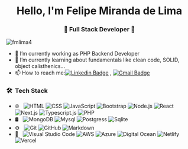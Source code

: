 <h1 align="center"> Hello, I'm Felipe Miranda de Lima</h1>
<h3 align="center">🚀 Full Stack Developer 🚀</h3>

<p align="left"> <img src="https://komarev.com/ghpvc/?username=fmlima4" alt="fmlima4" /> </p>

- 👀 I’m currently working as PHP Backend Developer 
- 🌱 I’m currently learning about fundamentals like clean code, SOLID, object calisthenics...
- 📫 How to reach me:[![Linkedin Badge](https://img.shields.io/badge/-LinkedIn-blue?style=flat-square&logo=Linkedin&logoColor=white&link=)](https://www.linkedin.com/in/felipe-miranda-de-lima-a45163b9/) 
, [![Gmail Badge](https://img.shields.io/badge/-Gmail-c14438?style=flat-square&logo=Gmail&logoColor=white&link=mailto:fmlima4@outlook.com)](mailto:fmlima4@gmail.com)



### 🛠 &nbsp;Tech Stack

- 🌐 &nbsp;
  ![HTML](https://img.shields.io/badge/-HTML-333333?style=flat&logo=HTML5)
  ![CSS](https://img.shields.io/badge/-CSS-333333?style=flat&logo=CSS3&logoColor=1572B6)
  ![JavaScript](https://img.shields.io/badge/-JavaScript-333333?style=flat&logo=javascript)
  ![Bootstrap](https://img.shields.io/badge/-Bootstrap-333333?style=flat&logo=bootstrap&logoColor=563D7C)
  ![Node.js](https://img.shields.io/badge/-Node.js-333333?style=flat&logo=node.js)
  ![React](https://img.shields.io/badge/-React-333333?style=flat&logo=react)
  ![Next.js](https://img.shields.io/badge/-Next.js-333333?style=flat&logo=next.js)
  ![Typescript.js](https://img.shields.io/badge/TypeScript-007ACC?style=flat&logo=typescript&logoColor=white)
  ![PHP](https://img.shields.io/badge/PHP-777BB4?style=flat&logo=php&logoColor=white)
- 🛢 &nbsp;
  ![MongoDB](https://img.shields.io/badge/-MongoDB-333333?style=flat&logo=mongodb)
  ![Mysql](https://img.shields.io/badge/MySQL-00000F?style=flat&logo=mysql&logoColor=white)
  ![Postgress](https://img.shields.io/badge/PostgreSQL-316192?style=flat&logo=postgresql&logoColor=white)
  ![Sqlite](https://img.shields.io/badge/SQLite-07405E?style=flat&logo=sqlite&logoColor=white)
- ⚙️ &nbsp;
  ![Git](https://img.shields.io/badge/-Git-333333?style=flat&logo=git)
  ![GitHub](https://img.shields.io/badge/-GitHub-333333?style=flat&logo=github)
  ![Markdown](https://img.shields.io/badge/-Markdown-333333?style=flat&logo=markdown)
- 🔧 &nbsp;
  ![Visual Studio Code](https://img.shields.io/badge/-Visual%20Studio%20Code-333333?style=flat&logo=visual-studio-code&logoColor=007ACC)
  ![AWS](https://img.shields.io/badge/Amazon_AWS-232F3E?style=flat&logo=amazon-aws&logoColor=white)
  ![Azure](https://img.shields.io/badge/Microsoft_Azure-0089D6?style=flat&logo=microsoft-azure&logoColor=white)
  ![Digital Ocean](https://img.shields.io/badge/Digital_Ocean-0080FF?style=flat&logo=DigitalOcean&logoColor=white)
  ![Netlify](https://img.shields.io/badge/Netlify-00C7B7?style=flat&logo=netlify&logoColor=white)
  ![Vercel](https://img.shields.io/badge/Vercel-000000?style=flat&logo=vercel&logoColor=white)
<!---
fmlima4/fmlima4 is a ✨ special ✨ repository because its `README.md` (this file) appears on your GitHub profile.
You can click the Preview link to take a look at your changes.
--->
